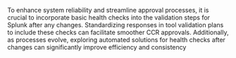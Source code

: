 To enhance system reliability and streamline approval processes, it is crucial to incorporate basic health checks into the validation steps for Splunk after any changes. Standardizing responses in tool validation plans to include these checks can facilitate smoother CCR approvals. Additionally, as processes evolve, exploring automated solutions for health checks after changes can significantly improve efficiency and consistency
